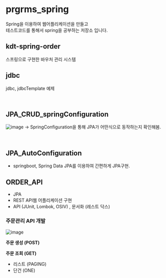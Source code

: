 # prgrms_spring
Spring을 이용하여 웹어플리케이션을 만들고  
테스트코드를 통해서 spring을 공부하는 저장소 입니다.

## kdt-spring-order
스프링으로 구현한 바우처 관리 시스템

## jdbc
jdbc, jdbcTemplate 예제

<br>  

## JPA_CRUD_springConfiguration
![image](https://user-images.githubusercontent.com/65473604/136919390-19a01dce-7a0c-4615-b262-fc9cae769e98.png)
-> SpringConfiguration을 통해 JPA가 어떤식으로 동작하는지 확인해봄.

<br>  

## JPA_AutoConfiguration
- springboot, Spring Data JPA를 이용하여 간편하게 JPA구현.  

## ORDER_API
- JPA
- REST API웹 어플리케이션 구현  
- API (JUnit, Lombok, OSIV) , 문서화 (레스트 닥스)  

### 주문관리 API 개발
![image](https://user-images.githubusercontent.com/65473604/136919390-19a01dce-7a0c-4615-b262-fc9cae769e98.png)

**주문 생성 (POST)**

**주문 조회 (GET)**

- 리스트 (PAGING)
- 단건 (ONE)